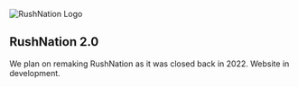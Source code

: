 ![RushNation Logo](https://play-lh.googleusercontent.com/XXMtKuwABBkBQ83RKh8OOsaEPCBOjkmkse6nBDt3deRZGbANOAM_NwLTsVEsNx78w4JT)

## RushNation 2.0

We plan on remaking RushNation as it was closed back in 2022. Website in development.
